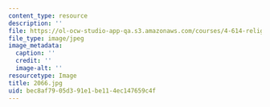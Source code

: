 ```yaml
---
content_type: resource
description: ''
file: https://ol-ocw-studio-app-qa.s3.amazonaws.com/courses/4-614-religious-architecture-and-islamic-cultures-fall-2002/bec8af7905d391e1be114ec147659c4f_2066.jpg
file_type: image/jpeg
image_metadata:
  caption: ''
  credit: ''
  image-alt: ''
resourcetype: Image
title: 2066.jpg
uid: bec8af79-05d3-91e1-be11-4ec147659c4f
---
```

